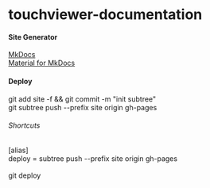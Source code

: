 # touchviewer-documentation

#### Site Generator
[MkDocs](https://www.google.com)<br>
[Material for MkDocs](http://squidfunk.github.io/mkdocs-material/)

#### Deploy
git add site -f && git commit -m "init subtree"<br>
git subtree push --prefix site origin gh-pages

###### Shortcuts
[alias]<br>
deploy = subtree push --prefix site origin gh-pages<br><br>
git deploy
